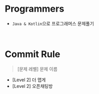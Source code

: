 # Programmers
- `Java & Kotlin`으로 프로그래머스 문제풀기
<br>

# Commit Rule
> [문제 레벨] 문제 이름
- [Level 2] 더 맵게
- [Level 2] 오픈채팅방
